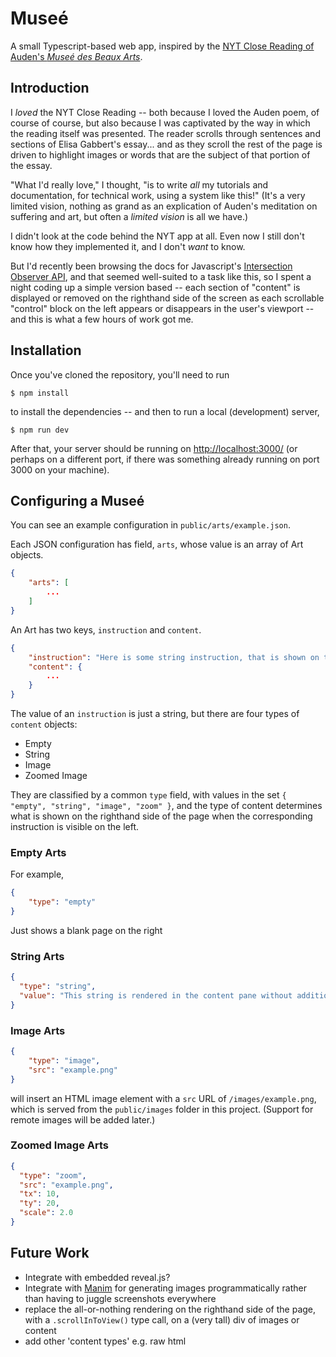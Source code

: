 Museé 
=====

A small Typescript-based web app, inspired by the [NYT Close Reading of Auden's _Museé des Beaux Arts_](https://www.nytimes.com/interactive/2022/03/06/books/auden-musee-des-beaux-arts.html).  

## Introduction 

I _loved_ the NYT Close Reading -- both because I loved the Auden poem, of course of course, but also because I was captivated by the way in which the reading itself was presented.  The reader scrolls through sentences and sections of Elisa Gabbert's essay... and as they scroll the rest of the page is driven to highlight images or words that are the subject of that portion of the essay.  

"What I'd really love," I thought, "is to write _all_ my tutorials and documentation, for technical work, using a system like this!"  (It's a very limited vision, nothing as grand as an explication of Auden's meditation on suffering and art, but often a _limited vision_ is all we have.) 

I didn't look at the code behind the NYT app at all.  Even now I still don't know how they implemented it, and I don't _want_ to know.  

But I'd recently been browsing the docs for Javascript's [Intersection Observer API](https://developer.mozilla.org/en-US/docs/Web/API/Intersection_Observer_API), and that seemed well-suited to a task like this, so I spent a night coding up a simple version based -- each section of "content" is displayed or removed on the righthand side of the screen as each scrollable "control" block on the left appears or disappears in the user's viewport -- and this is what a few hours of work got me.   

## Installation 

Once you've cloned the repository, you'll need to run 

```shell
$ npm install
```

to install the dependencies -- and then to run a local (development) server, 

```shell
$ npm run dev 
```

After that, your server should be running on [http://localhost:3000/](http://localhost:3000/) (or perhaps on a different port, if there was something already running on port 3000 on your machine).  

## Configuring a Museé

You can see an example configuration in `public/arts/example.json`. 

Each JSON configuration has field, `arts`, whose value is an array of Art objects.

```json
{
    "arts": [
        ...
    ]
}
```

An Art has two keys, `instruction` and `content`.  

```json
{
    "instruction": "Here is some string instruction, that is shown on the left-hand (scrollable) portion of the display", 
    "content": {
        ...
    }
}
```

The value of an `instruction` is just a string, but there are four types of `content` objects:

* Empty
* String
* Image
* Zoomed Image 

They are classified by a common `type` field, with values in the set `{ "empty", "string", "image", "zoom" }`, and the type of content determines what is shown on the righthand side of the page when the corresponding instruction is visible on the left.  

### Empty Arts

For example, 

```json
{
    "type": "empty"
}
```

Just shows a blank page on the right

### String Arts 

```json
{
  "type": "string", 
  "value": "This string is rendered in the content pane without additional parsing"
}
```

### Image Arts 

```json
{
    "type": "image", 
    "src": "example.png"
}
```

will insert an HTML image element with a `src` URL of `/images/example.png`, which is served from the `public/images` folder in this project.  (Support for remote images will be added later.)

### Zoomed Image Arts

```json
{
  "type": "zoom", 
  "src": "example.png", 
  "tx": 10, 
  "ty": 20, 
  "scale": 2.0
}
```

## Future Work

* Integrate with embedded reveal.js?
* Integrate with [Manim](https://github.com/ManimCommunity/manim) for generating images programmatically rather than having to juggle screenshots everywhere
* replace the all-or-nothing rendering on the righthand side of the page, with a `.scrollInToView()` type call, on a (very tall) div of images or content
* add other 'content types' e.g. raw html 
